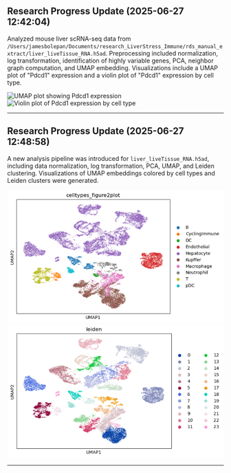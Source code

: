 ## Research Progress Update (2025-06-27 12:42:04)

Analyzed mouse liver scRNA-seq data from `/Users/jamesbolepan/Documents/research_LiverStress_Immune/rds_manual_extract/liver_liveTissue_RNA.h5ad`. Preprocessing included normalization, log transformation, identification of highly variable genes, PCA, neighbor graph computation, and UMAP embedding. Visualizations include a UMAP plot of "Pdcd1" expression and a violin plot of "Pdcd1" expression by cell type.

![UMAP plot showing Pdcd1 expression](notebook_images/notebook_liver_analysis_1_cell5_out1.png)
![Violin plot of Pdcd1 expression by cell type](notebook_images/notebook_liver_analysis_1_cell6_out1.png)

---

## Research Progress Update (2025-06-27 12:48:58)

A new analysis pipeline was introduced for `liver_liveTissue_RNA.h5ad`, including data normalization, log transformation, PCA, UMAP, and Leiden clustering. Visualizations of UMAP embeddings colored by cell types and Leiden clusters were generated.

![UMAP plot colored by celltypes_figure2plot](aln_output/notebook_images/notebook_1_liver_1_cell4_out1.png)
![UMAP plot colored by leiden clusters](aln_output/notebook_images/notebook_1_liver_1_cell6_out2.png)

---


